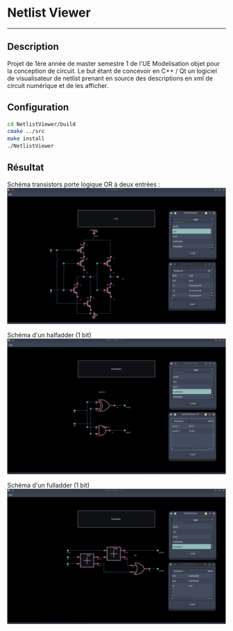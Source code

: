 # Netlist Viewer
***
## Description
Projet de 1ère année de master semestre 1 de l'UE Modelisation objet pour la conception de circuit.
Le but étant de concevoir en C++ / Qt un logiciel de visualisateur de netlist prenant en source des descriptions en xml de circuit numérique et de les afficher.

## Configuration
```sh
cd NetlistViewer/build
cmake ../src
make install
./NetlistViewer
```
## Résultat 

Schéma transistors porte logique OR à deux entrées : 
![plot](./images/or2.png?raw=true "OR gate")

Schéma d'un halfadder (1 bit)
![plot](./images/halfadder.png?raw=true "halfadder")

Schéma d'un fulladder (1 bit)
![plot](./images/fulladder.png?raw=true "fulladder")